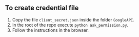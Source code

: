 ## To create credential file

1. Copy the file `client_secret.json` inside the folder `GoogleAPI`.
2. In the root of the repo execute `python ask_permission.py`.
3. Follow the instructions in the browser.
